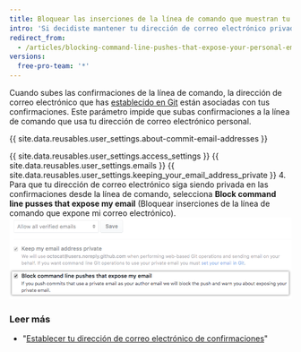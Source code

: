 ```yaml
---
title: Bloquear las inserciones de la línea de comando que muestran tu dirección de correo electrónico personal
intro: 'Si decidiste mantener tu dirección de correo electrónico privada al realizar operaciones basadas en la web, también puedes optar por bloquear las inserciones de la línea de comando que pueden exponer tu dirección de correo electrónico personal.'
redirect_from:
  - /articles/blocking-command-line-pushes-that-expose-your-personal-email-address
versions:
  free-pro-team: '*'
---
```


Cuando subes las confirmaciones de la línea de comando, la dirección de correo electrónico que has [establecido en Git](/articles/setting-your-commit-email-address) están asociadas con tus confirmaciones. Este parámetro impide que subas confirmaciones a la línea de comando que usa tu dirección de correo electrónico personal.

{{ site.data.reusables.user_settings.about-commit-email-addresses }}

{{ site.data.reusables.user_settings.access_settings }}
{{ site.data.reusables.user_settings.emails }}
{{ site.data.reusables.user_settings.keeping_your_email_address_private }}
4. Para que tu dirección de correo electrónico siga siendo privada en las confirmaciones desde la línea de comando, selecciona **Block command line pusses that expose my email** (Bloquear inserciones de la línea de comando que expone mi correo electrónico). ![Opción para bloquear las inserciones de la línea de comando que expone tus correos electrónicos](/assets/images/help/settings/email_privacy_block_command_line_pushes.png)

### Leer más

- "[Establecer tu dirección de correo electrónico de confirmaciones](/articles/setting-your-commit-email-address)"
